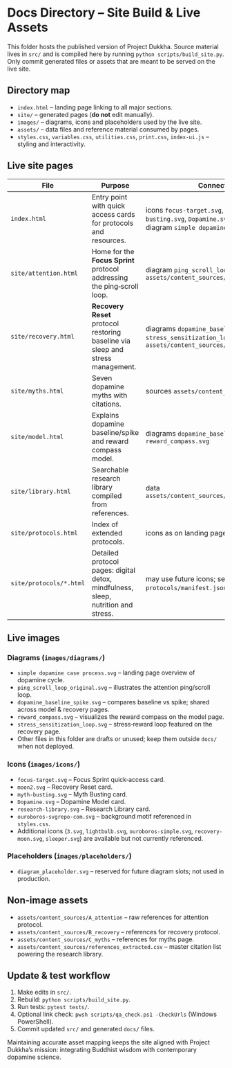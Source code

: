 # Docs Directory – Site Build & Live Assets

This folder hosts the published version of Project Dukkha. Source material lives in `src/` and is compiled here by running `python scripts/build_site.py`. Only commit generated files or assets that are meant to be served on the live site.

## Directory map
- `index.html` – landing page linking to all major sections.
- `site/` – generated pages (**do not** edit manually).
- `images/` – diagrams, icons and placeholders used by the live site.
- `assets/` – data files and reference material consumed by pages.
- `styles.css`, `variables.css`, `utilities.css`, `print.css`, `index-ui.js` – styling and interactivity.

## Live site pages
| File | Purpose | Connected assets |
| --- | --- | --- |
| `index.html` | Entry point with quick access cards for protocols and resources. | icons `focus-target.svg`, `moon2.svg`, `myth-busting.svg`, `Dopamine.svg`, `research-library.svg`; diagram `simple dopamine case process.svg` |
| `site/attention.html` | Home for the **Focus Sprint** protocol addressing the ping‑scroll loop. | diagram `ping_scroll_loop_original.svg`; sources `assets/content_sources/A_attention` |
| `site/recovery.html` | **Recovery Reset** protocol restoring baseline via sleep and stress management. | diagrams `dopamine_baseline_spike.svg`, `stress_sensitization_loop.svg`; sources `assets/content_sources/B_recovery` |
| `site/myths.html` | Seven dopamine myths with citations. | sources `assets/content_sources/C_myths` |
| `site/model.html` | Explains dopamine baseline/spike and reward compass model. | diagrams `dopamine_baseline_spike.svg`, `reward_compass.svg` |
| `site/library.html` | Searchable research library compiled from references. | data `assets/content_sources/references_extracted.csv` |
| `site/protocols.html` | Index of extended protocols. | icons as on landing page |
| `site/protocols/*.html` | Detailed protocol pages: digital detox, mindfulness, sleep, nutrition and stress. | may use future icons; served with `protocols/manifest.json` for PWA |

## Live images
### Diagrams (`images/diagrams/`)
- `simple dopamine case process.svg` – landing page overview of dopamine cycle.
- `ping_scroll_loop_original.svg` – illustrates the attention ping/scroll loop.
- `dopamine_baseline_spike.svg` – compares baseline vs spike; shared across model & recovery pages.
- `reward_compass.svg` – visualizes the reward compass on the model page.
- `stress_sensitization_loop.svg` – stress‑reward loop featured on the recovery page.
- Other files in this folder are drafts or unused; keep them outside `docs/` when not deployed.

### Icons (`images/icons/`)
- `focus-target.svg` – Focus Sprint quick‑access card.
- `moon2.svg` – Recovery Reset card.
- `myth-busting.svg` – Myth Busting card.
- `Dopamine.svg` – Dopamine Model card.
- `research-library.svg` – Research Library card.
- `ouroboros-svgrepo-com.svg` – background motif referenced in `styles.css`.
- Additional icons (`3.svg`, `lightbulb.svg`, `ouroboros-simple.svg`, `recovery-moon.svg`, `sleeper.svg`) are available but not currently referenced.

### Placeholders (`images/placeholders/`)
- `diagram_placeholder.svg` – reserved for future diagram slots; not used in production.

## Non-image assets
- `assets/content_sources/A_attention` – raw references for attention protocol.
- `assets/content_sources/B_recovery` – references for recovery protocol.
- `assets/content_sources/C_myths` – references for myths page.
- `assets/content_sources/references_extracted.csv` – master citation list powering the research library.

## Update & test workflow
1. Make edits in `src/`.
2. Rebuild: `python scripts/build_site.py`.
3. Run tests: `pytest tests/`.
4. Optional link check: `pwsh scripts/qa_check.ps1 -CheckUrls` (Windows PowerShell).
5. Commit updated `src/` and generated `docs/` files.

Maintaining accurate asset mapping keeps the site aligned with Project Dukkha’s mission: integrating Buddhist wisdom with contemporary dopamine science.

